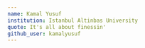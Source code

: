 ```yaml
---
name: Kamal Yusuf
institution: Istanbul Altinbas University
quote: It's all about finessin'
github_user: kamalyusuf
---
```

